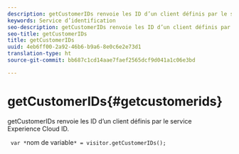 ```yaml
---
description: getCustomerIDs renvoie les ID d’un client définis par le service Experience Cloud ID.
keywords: Service d’identification
seo-description: getCustomerIDs renvoie les ID d’un client définis par le service Experience Cloud ID.
seo-title: getCustomerIDs
title: getCustomerIDs
uuid: 4eb6ff00-2a92-46b6-b9a6-8e0c6e2e73d1
translation-type: ht
source-git-commit: bb687c1cd14aae7faef2565dcf9d041a1c06e3bd

---
```



# getCustomerIDs{#getcustomerids}

getCustomerIDs renvoie les ID d’un client définis par le service Experience Cloud ID.

<!--
Is there anything else we can say about this??
-->

` var *`nom de variable`* = visitor.getCustomerIDs();`
